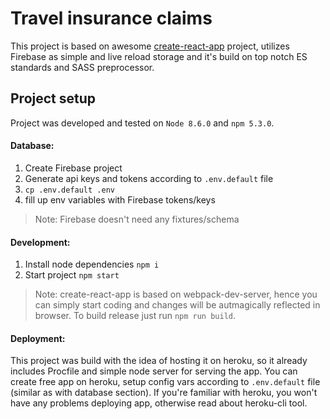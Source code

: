 # Travel insurance claims

This project is based on awesome [create-react-app](https://github.com/facebookincubator/create-react-app) project, utilizes Firebase as simple and live reload storage and it's build on top notch ES standards and SASS preprocessor.

## Project setup

Project was developed and tested on `Node 8.6.0` and `npm 5.3.0`.

#### Database:
 1. Create Firebase project
 2. Generate api keys and tokens according to `.env.default` file
 3. `cp .env.default .env`
 4. fill up env variables with Firebase tokens/keys
> Note: Firebase doesn't need any fixtures/schema

#### Development:

 1. Install node dependencies `npm i`
 2. Start project `npm start`
 > Note: create-react-app is based on webpack-dev-server, hence you can simply start coding and changes will be autmagically reflected in browser. To build release just run `npm run build`.

#### Deployment:
This project was build with the idea of hosting it on heroku, so it already includes Procfile and simple node server for serving the app. You can create free app on heroku, setup config vars according to `.env.default` file (similar as with database section). If you're familiar with heroku, you won't have any problems deploying app, otherwise read about heroku-cli tool.